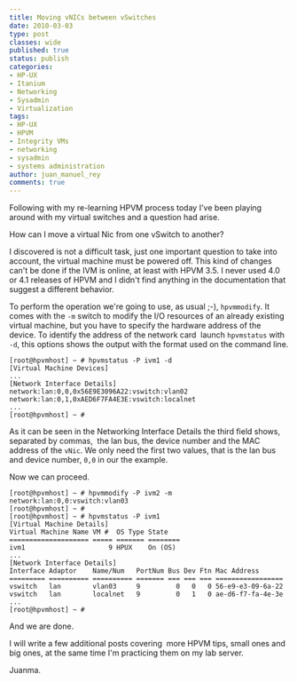 ```yaml
---
title: Moving vNICs between vSwitches
date: 2010-03-03
type: post
classes: wide
published: true
status: publish
categories:
- HP-UX
- Itanium
- Networking
- Sysadmin
- Virtualization
tags:
- HP-UX
- HPVM
- Integrity VMs
- networking
- sysadmin
- systems administration
author: juan_manuel_rey
comments: true
---
```


Following with my re-learning HPVM process today I've been playing around with my virtual switches and a question had arise.

How can I move a virtual Nic from one vSwitch to another?

I discovered is not a difficult task, just one important question to take into account, the virtual machine must be powered off. This kind of changes can't be done if the IVM is online, at least with HPVM 3.5. I never used 4.0 or 4.1 releases of HPVM and I didn't find anything in the documentation that suggest a different behavior.

To perform the operation we're going to use, as usual ;-), `hpvmmodify`. It comes with the `-m` switch to modify the I/O resources of an already existing virtual machine, but you have to specify the hardware address of the device. To identify the address of the network card  launch `hpvmstatus` with  `-d`, this options shows the output with the format used on the command line.

```
[root@hpvmhost] ~ # hpvmstatus -P ivm1 -d
[Virtual Machine Devices]
...
[Network Interface Details]
network:lan:0,0,0x56E9E3096A22:vswitch:vlan02
network:lan:0,1,0xAED6F7FA4E3E:vswitch:localnet
...
[root@hpvmhost] ~ #
```

As it can be seen in the Networking Interface Details the third field shows, separated by commas,  the lan bus, the device number and the MAC address of the `vNic`. We only need the first two values, that is the lan bus and device number, `0,0` in our the example.

Now we can proceed.

```
[root@hpvmhost] ~ # hpvmmodify -P ivm2 -m network:lan:0,0:vswitch:vlan03   
[root@hpvmhost] ~ #
[root@hpvmhost] ~ # hpvmstatus -P ivm1
[Virtual Machine Details]
Virtual Machine Name VM #  OS Type State
==================== ===== ======= ========
ivm1                     9 HPUX    On (OS)   
...
[Network Interface Details]
Interface Adaptor    Name/Num   PortNum Bus Dev Ftn Mac Address
========= ========== ========== ======= === === === =================
vswitch   lan        vlan03     9         0   0   0 56-e9-e3-09-6a-22
vswitch   lan        localnet   9         0   1   0 ae-d6-f7-fa-4e-3e
...
[root@hpvmhost] ~ #
```

And we are done.

I will write a few additional posts covering  more HPVM tips, small ones and big ones, at the same time I'm practicing them on my lab server.

Juanma.
